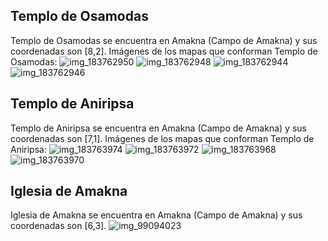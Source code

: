 ## Templo de Osamodas
Templo de Osamodas se encuentra en Amakna (Campo de Amakna) y sus coordenadas son [8,2].
Imágenes de los mapas que conforman Templo de Osamodas:
![img_183762950](https://media.discordapp.net/attachments/1115311447145193482/1115341893560176650/183762950.jpg)
![img_183762948](https://media.discordapp.net/attachments/1115311447145193482/1115341891907620934/183762948.jpg)
![img_183762944](https://media.discordapp.net/attachments/1115311447145193482/1115341888468308050/183762944.jpg)
![img_183762946](https://media.discordapp.net/attachments/1115311447145193482/1115341890393489408/183762946.jpg)

## Templo de Aniripsa
Templo de Aniripsa se encuentra en Amakna (Campo de Amakna) y sus coordenadas son [7,1].
Imágenes de los mapas que conforman Templo de Aniripsa:
![img_183763974](https://media.discordapp.net/attachments/1115311447145193482/1115341947071107184/183763974.jpg)
![img_183763972](https://media.discordapp.net/attachments/1115311447145193482/1115341926850375822/183763972.jpg)
![img_183763968](https://media.discordapp.net/attachments/1115311447145193482/1115341923503329280/183763968.jpg)
![img_183763970](https://media.discordapp.net/attachments/1115311447145193482/1115341925294289027/183763970.jpg)

## Iglesia de Amakna
Iglesia de Amakna se encuentra en Amakna (Campo de Amakna) y sus coordenadas son [6,3].
![img_99094023](https://media.discordapp.net/attachments/1115311447145193482/1115372048735281153/99094023.jpg)